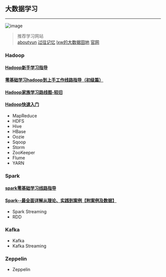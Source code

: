 ## 大数据学习
---
![image](https://github.com/yuanshichao1988/BigData-Learning/img/icon.jpg)
> 推荐学习网站  
[aboutyun](http://www.aboutyun.com/)
[过往记忆](https://www.iteblog.com/)
[lxw的大数据田地](http://lxw1234.com/)
[官网](http://hadoop.apache.org)
### Hadoop
#### [Hadoop新手学习指导](http://www.aboutyun.com/thread-6179-1-1.html)
#### [零基础学习hadoop到上手工作线路指导（初级篇）](http://www.aboutyun.com/thread-6780-1-1.html)
#### [Hadoop家族学习路线图-较旧](http://www.open-open.com/lib/view/open1384084364227.html)
#### [Hadoop快速入门](http://hadoop.apache.org/docs/r1.0.4/cn/quickstart.html)
- MapReduce
- HDFS
- Hive
- HBase
- Oozie
- Sqoop
- Storm
- ZooKeeper
- Flume
- YARN
### Spark
#### [spark零基础学习线路指导](http://www.aboutyun.com/thread-21959-1-1.html)
#### [Spark--最全面详解从理论、实践到案例【附案例及数据】](http://www.aboutyun.com/forum.php?mod=viewthread&tid=24883)
- Spark Streaming
- RDD
### Kafka
- Kafka
- Kafka Streaming
### Zeppelin
- Zeppelin




